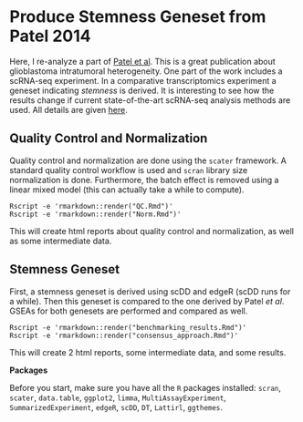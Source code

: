 # Produce Stemness Geneset from Patel 2014

Here, I re-analyze a part of
[Patel et al](http://science.sciencemag.org/content/344/6190/1396.long).
This is a great publication about glioblastoma intratumoral heterogeneity.
One part of the work includes a scRNA-seq experiment.
In a comparative transcriptomics experiment a geneset indicating *stemness* is derived.
It is interesting to see how the results change if current state-of-the-art scRNA-seq analysis methods are used.
All details are given [here](http://b210-research.dkfz.de/computational-genome-biology/scRNAseq/stemnessGeneset/).

## Quality Control and Normalization

Quality control and normalization are done using the `scater` framework.
A standard quality control workflow is used and `scran` library size normalization is done.
Furthermore, the batch effect is removed using a linear mixed model (this can actually take a while to compute).

    Rscript -e 'rmarkdown::render("QC.Rmd")'
    Rscript -e 'rmarkdown::render("Norm.Rmd")'

This will create html reports about quality control and normalization,
as well as some intermediate data.

## Stemness Geneset

First, a stemness geneset is derived using scDD and edgeR (scDD runs for a while).
Then this geneset is compared to the one derived by Patel *et al*.
GSEAs for both genesets are performed and compared as well.

    Rscript -e 'rmarkdown::render("benchmarking_results.Rmd")'
    Rscript -e 'rmarkdown::render("consensus_approach.Rmd")'

This will create 2 html reports, some intermediate data, and some results.

**Packages**

Before you start, make sure you have all the `R` packages installed:
`scran`, `scater`, `data.table`, `ggplot2`, `limma`, `MultiAssayExperiment`, `SummarizedExperiment`, 
`edgeR`, `scDD`, `DT`, `Lattirl`, `ggthemes`.
